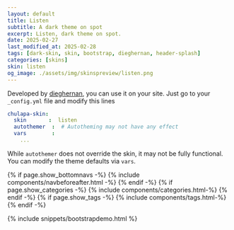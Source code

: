 ```yaml
---
layout: default
title: Listen
subtitle: A dark theme on spot
excerpt: Listen, dark theme on spot.
date: 2025-02-27
last_modified_at: 2025-02-28
tags: [dark-skin, skin, bootstrap, dieghernan, header-splash]
categories: [skins]
skin: listen
og_image: ./assets/img/skinspreview/listen.png
---
```



Developed by [dieghernan](https://github.com/dieghernan/), you can use it on your site. Just go to your `_config.yml` file and modify this lines

```yaml
chulapa-skin: 
  skin       :  listen 
  autothemer  :  # Autotheming may not have any effect
  vars        :    
    ...
```


While `autothemer` does not override the skin, it may not be fully functional. You can modify the theme defaults via `vars`.




{% if page.show_bottomnavs -%}
{% include components/navbeforeafter.html -%}
{% endif -%}
{% if page.show_categories -%}
{% include components/categories.html-%}
{% endif -%}
{% if page.show_tags -%}
{% include components/tags.html-%}
{% endif -%}


{% include snippets/bootstrapdemo.html  %}
